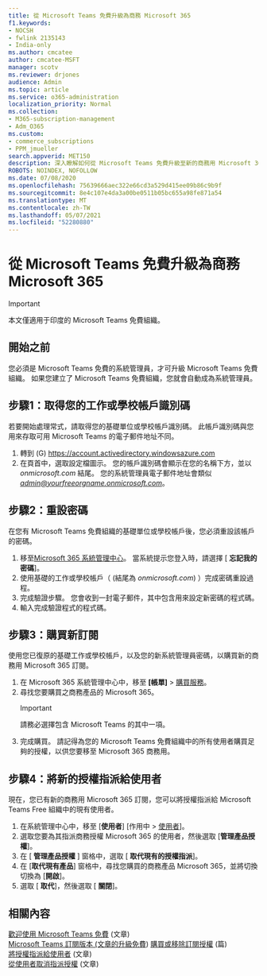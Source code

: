 ```yaml
---
title: 從 Microsoft Teams 免費升級為商務 Microsoft 365
f1.keywords:
- NOCSH
- fwlink 2135143
- India-only
ms.author: cmcatee
author: cmcatee-MSFT
manager: scotv
ms.reviewer: drjones
audience: Admin
ms.topic: article
ms.service: o365-administration
localization_priority: Normal
ms.collection:
- M365-subscription-management
- Adm_O365
ms.custom:
- commerce_subscriptions
- PPM_jmueller
search.appverid: MET150
description: 深入瞭解如何從 Microsoft Teams 免費升級至新的商務用 Microsoft 365 訂閱。
ROBOTS: NOINDEX, NOFOLLOW
ms.date: 07/08/2020
ms.openlocfilehash: 75639666aec322e66cd3a529d415ee09b86c9b9f
ms.sourcegitcommit: 8e4c107e4da3a00be0511b05bc655a98fe871a54
ms.translationtype: MT
ms.contentlocale: zh-TW
ms.lasthandoff: 05/07/2021
ms.locfileid: "52280880"
---
```

# <a name="upgrade-from-microsoft-teams-free-to-microsoft-365-for-business"></a>從 Microsoft Teams 免費升級為商務 Microsoft 365

> [!IMPORTANT]
> 本文僅適用于印度的 Microsoft Teams 免費組織。

## <a name="before-you-begin"></a>開始之前

您必須是 Microsoft Teams 免費的系統管理員，才可升級 Microsoft Teams 免費組織。 如果您建立了 Microsoft Teams 免費組織，您就會自動成為系統管理員。

## <a name="step-1-get-your-work-or-school-account-id"></a>步驟1：取得您的工作或學校帳戶識別碼

若要開始處理常式，請取得您的基礎單位或學校帳戶識別碼。 此帳戶識別碼與您用來存取可用 Microsoft Teams 的電子郵件地址不同。

1. 轉到 (G) <a href="https://go.microsoft.com/fwlink/p/?linkid=2134797" target="_blank"><https://account.activedirectory.windowsazure.com></a>
2. 在頁首中，選取設定檔圖示。 您的帳戶識別碼會顯示在您的名稱下方，並以 *onmicrosoft.com* 結尾。
    您的系統管理員電子郵件地址會類似 *admin@yourfreeorgname.onmicrosoft.com*。

## <a name="step-2-reset-your-password"></a>步驟2：重設密碼

在您有 Microsoft Teams 免費組織的基礎單位或學校帳戶後，您必須重設該帳戶的密碼。

1. 移至<a href="https://go.microsoft.com/fwlink/p/?linkid=2024339" target="_blank">Microsoft 365 系統管理中心</a>。 當系統提示您登入時，請選擇 [ **忘記我的密碼**]。
2. 使用基礎的工作或學校帳戶（ (結尾為 *onmicrosoft.com*) ）完成密碼重設過程。
3. 完成驗證步驟。 您會收到一封電子郵件，其中包含用來設定新密碼的程式碼。
4. 輸入完成驗證程式的程式碼。

## <a name="step-3-buy-your-new-subscription"></a>步驟3：購買新訂閱

使用您已復原的基礎工作或學校帳戶，以及您的新系統管理員密碼，以購買新的商務用 Microsoft 365 訂閱。

1. 在 Microsoft 365 系統管理中心中，移至 **[帳單]** > <a href="https://go.microsoft.com/fwlink/p/?linkid=868433" target="_blank">購買服務</a>。
2. 尋找您要購買之商務產品的 Microsoft 365。
    > [!IMPORTANT]
    > 請務必選擇包含 Microsoft Teams 的其中一項。
3. 完成購買。 請記得為您的 Microsoft Teams 免費組織中的所有使用者購買足夠的授權，以供您要移至 Microsoft 365 商務用。

## <a name="step-4-assign-new-licenses-to-users"></a>步驟4：將新的授權指派給使用者

現在，您已有新的商務用 Microsoft 365 訂閱，您可以將授權指派給 Microsoft Teams Free 組織中的現有使用者。

1. 在系統管理中心中，移至 [**使用者**] [作用中  >  <a href="https://go.microsoft.com/fwlink/p/?linkid=834822" target="_blank">使用者</a>]。
2. 選取您要為其指派商務授權 Microsoft 365 的使用者，然後選取 [**管理產品授權**]。
3. 在 [ **管理產品授權** ] 窗格中，選取 [ **取代現有的授權指派**]。
4. 在 [**取代現有產品**] 窗格中，尋找您購買的商務產品 Microsoft 365，並將切換切換為 [**開啟**]。
5. 選取 [ **取代**]，然後選取 [ **關閉**]。

## <a name="related-content"></a>相關內容

[歡迎使用 Microsoft Teams 免費](https://support.microsoft.com/office/6d79a648-6913-4696-9237-ed13de64ae3c) (文章) \
[Microsoft Teams 訂閱版本 (文章的升級免費](/microsoftteams/upgrade-freemium)) 
[購買或移除訂閱授權](../licenses/buy-licenses.md) (篇) \
[將授權指派給使用者](../../admin/manage/assign-licenses-to-users.md) (文章)\
[從使用者取消指派授權](../../admin/manage/remove-licenses-from-users.md) (文章) 
